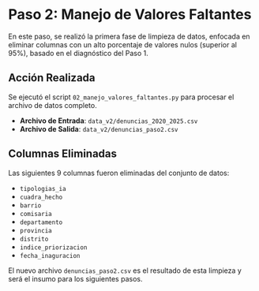 # Paso 2: Manejo de Valores Faltantes

En este paso, se realizó la primera fase de limpieza de datos, enfocada en eliminar columnas con un alto porcentaje de valores nulos (superior al 95%), basado en el diagnóstico del Paso 1.

## Acción Realizada

Se ejecutó el script `02_manejo_valores_faltantes.py` para procesar el archivo de datos completo.

*   **Archivo de Entrada**: `data_v2/denuncias_2020_2025.csv`
*   **Archivo de Salida**: `data_v2/denuncias_paso2.csv`

## Columnas Eliminadas

Las siguientes 9 columnas fueron eliminadas del conjunto de datos:

*   `tipologias_ia`
*   `cuadra_hecho`
*   `barrio`
*   `comisaria`
*   `departamento`
*   `provincia`
*   `distrito`
*   `indice_priorizacion`
*   `fecha_inaguracion`

El nuevo archivo `denuncias_paso2.csv` es el resultado de esta limpieza y será el insumo para los siguientes pasos.
